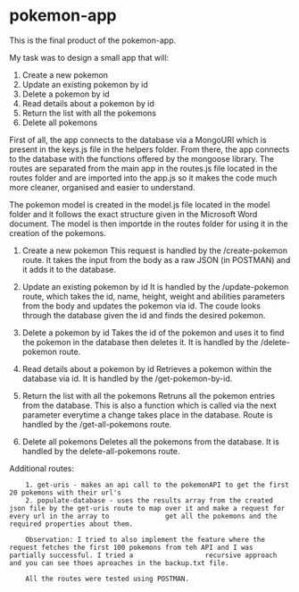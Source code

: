 # pokemon-app

This is the final product of the pokemon-app. 

My task was to design a small app that will:

1.	Create a new pokemon
2.	Update an existing pokemon by id
3.	Delete a pokemon by id
4.	Read details about a pokemon by id
5.	Return the list with all the pokemons
6.	Delete all pokemons

First of all, the app connects to the database via a MongoURI which is present in the keys.js file in the helpers folder. 
From there, the app connects to the database with the functions offered by the mongoose library. The routes are separated from the main app in the routes.js file located in the routes folder and are imported into the app.js so it makes the code much more cleaner, organised and easier to understand.

The pokemon model is created in the model.js file located in the model folder and it follows the exact structure given in the Microsoft Word document.
The model is then importde in the routes folder for using it in the creation of the pokemons.

1. Create a new pokemon
    This request is handled by the /create-pokemon route. It takes the input from the body as a raw JSON (in POSTMAN) and it adds it to the database.

2. Update an existing pokemon by id
    It is handled by the /update-pokemon route, which takes the id, name, height, weight and abilities parameters from the body and updates the pokemon via id. The coude       looks through the database given the id and finds the desired pokemon.

3. Delete a pokemon by id
    Takes the id of the pokemon and uses it to find the pokemon in the database then deletes it. It is handled by the /delete-pokemon route.

4. Read details about a pokemon by id
    Retrieves a pokemon within the database via id. It is handled by the /get-pokemon-by-id.
 
5. Return the list with all the pokemons
    Retruns all the pokemon entries from the database. This is also a function which is called via the next parameter everytime a change takes place in the database.         Route is handled by the /get-all-pokemons route.
    
6. Delete all pokemons
    Deletes all the pokemons from the database. It is handled by the delete-all-pokemons route.
    
    
Additional routes:
    
        1. get-uris - makes an api call to the pokemonAPI to get the first 20 pokemons with their url's
        2. populate-database - uses the results array from the created json file by the get-uris route to map over it and make a request for every url in the array to              get all the pokemons and the required properties about them. 
        
        Observation: I tried to also implement the feature where the request fetches the first 100 pokemons from teh API and I was partially successful. I tried a                  recursive approach and you can see thoes aproaches in the backup.txt file. 
        
        All the routes were tested using POSTMAN. 
